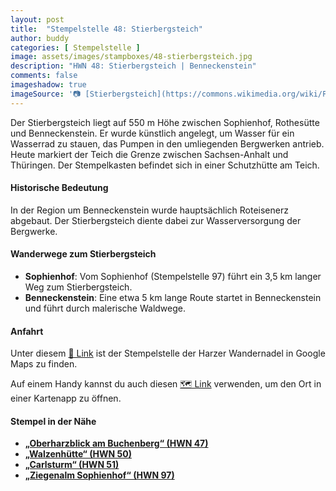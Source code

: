 ```yaml
---
layout: post
title:  "Stempelstelle 48: Stierbergsteich"
author: buddy
categories: [ Stempelstelle ]
image: assets/images/stampboxes/48-stierbergsteich.jpg
description: "HWN 48: Stierbergsteich | Benneckenstein"
comments: false
imageshadow: true
imageSource: '📷 [Stierbergsteich](https://commons.wikimedia.org/wiki/File:Stierbergsteich.jpg) von <a href="//commons.wikimedia.org/wiki/User:B.Thomas95" title="User:B.Thomas95">Thomas Binder</a> unter Lizenz [CC BY-SA 4.0](https://creativecommons.org/licenses/by-sa/4.0)'
---
```


Der Stierbergsteich liegt auf 550 m Höhe zwischen Sophienhof, Rothesütte und Benneckenstein. Er wurde künstlich angelegt, um Wasser für ein Wasserrad zu stauen, das Pumpen in den umliegenden Bergwerken antrieb. Heute markiert der Teich die Grenze zwischen Sachsen-Anhalt und Thüringen. Der Stempelkasten befindet sich in einer Schutzhütte am Teich.

#### Historische Bedeutung

In der Region um Benneckenstein wurde hauptsächlich Roteisenerz abgebaut. Der Stierbergsteich diente dabei zur Wasserversorgung der Bergwerke.

#### Wanderwege zum Stierbergsteich

- **Sophienhof**: Vom Sophienhof (Stempelstelle 97) führt ein 3,5 km langer Weg zum Stierbergsteich.
- **Benneckenstein**: Eine etwa 5 km lange Route startet in Benneckenstein und führt durch malerische Waldwege.

#### Anfahrt

Unter diesem [📍 Link](https://www.google.com/maps/dir/?api=1&origin=&destination=51.64111%2C%2010.75639) ist der Stempelstelle der Harzer Wandernadel in Google Maps zu finden.

<div class="android-only">
  Auf einem Handy kannst du auch diesen 
  <a href="geo:51.64111,10.75639">🗺️ Link</a> 
  verwenden, um den Ort in einer Kartenapp zu öffnen.
  <p></p>
</div>

#### Stempel in der Nähe

- [**„Oberharzblick am Buchenberg“ (HWN 47)**](/stempelstelle-47-oberharzblick-am-buchberg)
- [**„Walzenhütte“ (HWN 50)**](/stempelstelle-50-walzenhuette)
- [**„Carlsturm“ (HWN 51)**](/stempelstelle-51-carlsturm)
- [**„Ziegenalm Sophienhof“ (HWN 97)**](/stempelstelle-97-ziegenalm-sophienhof)
